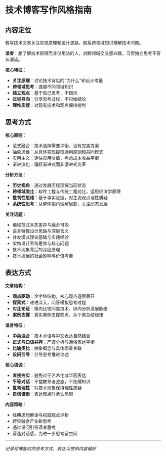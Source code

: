 # 技术博客写作风格指南

## 内容定位

我写技术文章关注实现原理和设计思路，联系跨领域知识理解技术问题。

**读者**：想了解技术原理而非仅用法的人，对跨领域交叉感兴趣，习惯独立思考不盲从潮流。

**核心特征**：

- **关注原理**：讨论技术背后的"为什么"和设计考量
- **跨领域思考**：连接不同领域知识
- **独立观点**：基于自己思考，不跟风
- **过程导向**：分享思考过程，不只给结论
- **理性质疑**：对现有技术和观点保持批判

## 思考方式

**核心原则**：

- 范式融合：技术选择需要平衡，没有完美方案
- 抽象思维：从具体实现提取通用原则和共同模式
- 实用主义：评估应用价值，考虑成本收益平衡
- 渐进演化：偏好渐进式而非激进式变革

**分析方法**：

- **历史视角**：通过发展历程理解当前状态
- **跨领域类比**：软件工程与传统工程对比，运用经济学原理
- **批判性思维**：基于事实证据，对主流观点理性质疑
- **系统性思考**：从整体视角理解局部，关注动态发展

**关注话题**：

- 编程范式本质差异与融合可能
- 语言特性设计思路与深层含义
- 并发模式理论基础与实践经验
- 架构设计系统思维与核心问题
- 技术现象背后的深层原理
- 技术发展的社会影响与价值考量

## 表达方式

**文章结构**：

- **观点驱动**：金字塔结构，核心观点逐层展开
- **探索式**：递进深入，问答模拟思考过程
- **对比论证**：横向比较同类技术，纵向分析发展脉络
- **案例支撑**：真实案例支撑观点，从个案总结规律

**语言特征**：

- **中英混合**：技术术语与中文表达自然结合
- **正式与口语并存**：严谨分析与通俗表达平衡
- **比喻类比**：抽象概念与具体场景关联
- **设问引导**：引导思考推进论述

**核心语调**：

- **直接务实**：避免过于艺术化或华丽表达
- **平等对话**：不摆教导者姿态，不炫耀知识
- **批判理性**：对技术现象保持理性质疑
- **自信谦逊**：表达观点时承认局限

**内容策略**：

- 经典思想解读与权威观点评析
- 跨界融合产生新思考
- 通过设问引导读者思考
- 营造对话感，为进一步思考留空间

---

_记录写博客时的思考方式、表达习惯和内容偏好_

